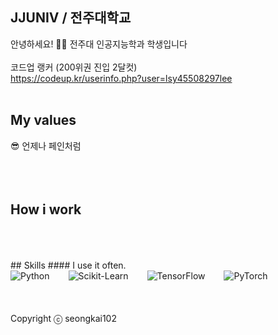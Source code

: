 ##  JJUNIV / 전주대학교
안녕하세요! 🙋‍♂️ 전주대 인공지능학과 학생입니다
<br />
<br />
코드업 랭커 (200위권 진입 2달컷)
<br />
https://codeup.kr/userinfo.php?user=lsy45508297lee
<br />
<br />
## My values
😎 언제나 페인처럼<br />
<br />
<br />
<br />
## How i work
<br />
<br />
<br />
##  Skills
####  I use it often.
<div style="display:flex;gap:30px;flex-wrap:wrap;">
<img alt="Python" src ="https://img.shields.io/badge/Python-3776AB.svg?&style=for-the-badge&logo=Python&logoColor=white"/>
<img alt="Scikit-Learn" src="https://img.shields.io/badge/Scikit--Learn-F7931E.svg?&style=for-the-badge&logo=scikit-learn&logoColor=white"/>
<img alt="TensorFlow" src="https://img.shields.io/badge/TensorFlow-FF6F00.svg?&style=for-the-badge&logo=TensorFlow&logoColor=white"/>
<img alt="PyTorch" src="https://img.shields.io/badge/PyTorch-EE4C2C.svg?&style=for-the-badge&logo=PyTorch&logoColor=white"/>
</div>
<br />
<br />
<br />
Copyright ⓒ seongkai102
